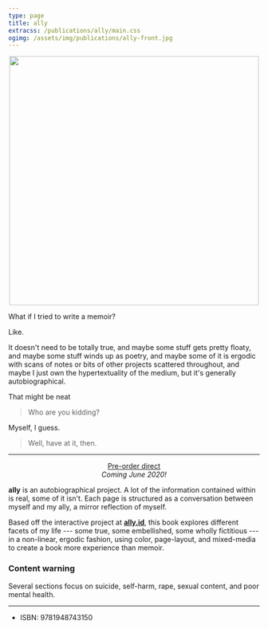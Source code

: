 ```yaml
---
type: page
title: ally
extracss: /publications/ally/main.css
ogimg: /assets/img/publications/ally-front.jpg
---
```


<img src="/assets/img/publications/ally-front.jpg" style="margin: 0 auto; display: block; width: 500px; max-width: 100%;" />

What if I tried to write a memoir?

Like.

It doesn't need to be totally true, and maybe some stuff gets pretty floaty, and maybe some stuff winds up as poetry, and maybe some of it is ergodic with scans of notes or bits of other projects scattered throughout, and maybe I just own the hypertextuality of the medium, but it's generally autobiographical.

That might be neat

> Who are you kidding?

Myself, I guess.

> Well, have at it, then.

-----

<p style="text-align: center">
    <script src="https://gumroad.com/js/gumroad.js"></script>
    <a class="gumroad-button" href="https://gum.co/VVjeW" target="\_blank">Pre-order direct</a><br />
    <em>Coming June 2020!</em>
</p>

**ally** is an autobiographical project. A lot of the information contained within is real, some of it isn't. Each page is structured as a conversation between myself and my ally, a mirror reflection of myself.

Based off the interactive project at [**ally.id**](ally.id), this book explores different facets of my life --- some true, some embellished, some wholly fictitious --- in a non-linear, ergodic fashion, using color, page-layout, and mixed-media to create a book more experience than memoir.

### Content warning

Several sections focus on suicide, self-harm, rape, sexual content, and poor mental health.

-----

* ISBN: 9781948743150
